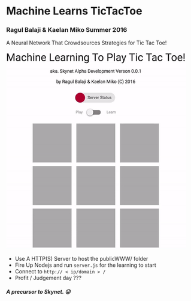 # Machine Learns TicTacToe
### Ragul Balaji & Kaelan Miko Summer 2016
A Neural Network That Crowdsources Strategies for Tic Tac Toe!

![Demo](preview.gif)

- Use A HTTP(S) Server to host the publicWWW/ folder
- Fire Up Nodejs and run ```server.js``` for the learning to start
- Connect to ```http:// < ip/domain > /```
- Profit / Judgement day ???

##### A precursor to Skynet. 😜

